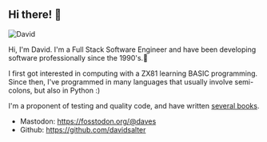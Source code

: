
## Hi there! 👋

<img class="avatar" src="/static/assets/david.jpg" alt="David">

Hi, I'm David.  I'm a Full Stack Software Engineer and have been developing software professionally since the 1990's.

I first got interested in computing with a ZX81 learning BASIC programming. Since then, I've programmed in many languages that usually involve semi-colons, but also in Python :)

I'm a proponent of testing and quality code, and have written [several books](https://www.packtpub.com/authors/david-salter).

- Mastodon: https://fosstodon.org/@daves
- Github: https://github.com/davidsalter


